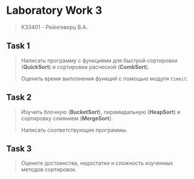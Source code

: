 # Laboratory Work 3
> K33401 - Рейнгеверц В.А.



## Task 1
> Написать программу с функциями для быстрой сортировки (**QuickSort**) и сортировки расческой (**CombSort**). 
> 
> Оценить время выполнения функций с помощью модуля `timeit`.



## Task 2
> Изучить блочную (**BucketSort**), пирамидальную (**HeapSort**) и сортировку слиянием (**MergeSort**). 
> 
> Написать соответствующие программы.

## Task 3
> Оцените достоинства, недостатки и сложность изученных методов сортировок.